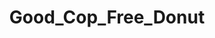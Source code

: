 ---
title: Good_Cop_Free_Donut
crosslinks:
- livven
- HumansBeingBros
- Bad_Cop_No_Donut
- Anarchism
- ProtectAndServe
- mapporn
- unexpected
- UpliftingNews
- videos
- WatchRedditDie
- frisson
- pics
- AskReddit_norules
- worldnews
- australia
- JusticeServed
---